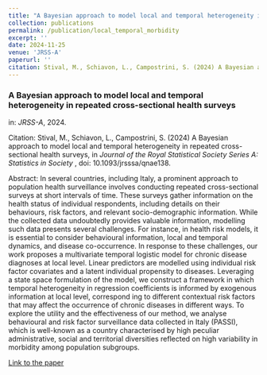 ```yaml
---
title: "A Bayesian approach to model local and temporal heterogeneity in repeated cross-sectional health surveys"
collection: publications
permalink: /publication/local_temporal_morbidity
excerpt: ''
date: 2024-11-25
venue: 'JRSS-A'
paperurl: ''
citation: Stival, M., Schiavon, L., Campostrini, S. (2024) A Bayesian approach to model local and temporal heterogeneity in repeated cross-sectional health surveys, in <i>Journal of the Royal Statistical Society Series A: Statistics in Society </i>, doi: 10.1093/jrsssa/qnae138.
---
```



### A Bayesian approach to model local and temporal heterogeneity in repeated cross-sectional health surveys
in: _JRSS-A_, 2024.

Citation: Stival, M., Schiavon, L., Campostrini, S. (2024) A Bayesian approach to model local and temporal heterogeneity in repeated cross-sectional health surveys, in <i>Journal of the Royal Statistical Society Series A: Statistics in Society </i>, doi: 10.1093/jrsssa/qnae138.

Abstract: In several countries, including Italy, a prominent approach to population health surveillance involves conducting repeated cross-sectional surveys at short intervals of time. These surveys gather information on the health status of individual respondents, including details on their behaviours, risk factors, and relevant socio-demographic information. While the collected data undoubtedly provides valuable information, modelling such data presents several challenges. For instance, in health risk models, it is essential to consider behavioural information, local and temporal dynamics, and disease co-occurrence. In response to these challenges, our work proposes a multivariate temporal logistic model for chronic disease diagnoses at local level. Linear predictors are modelled using individual risk factor covariates and a latent individual propensity to diseases. Leveraging a state space formulation of the model, we construct a framework in which temporal heterogeneity in regression coefficients is informed by exogenous information at local level, correspond ing to different contextual risk factors that may affect the occurrence of chronic diseases in different ways. To explore the utility and the effectiveness of our method, we analyse behavioural and risk factor surveillance data collected in Italy (PASSI), which is well-known as a country characterised by high peculiar administrative, social and territorial diversities reflected on high variability in morbidity among population subgroups.

[Link to the paper](https://academic.oup.com/jrsssa/advance-article/doi/10.1093/jrsssa/qnae138/7932066)
